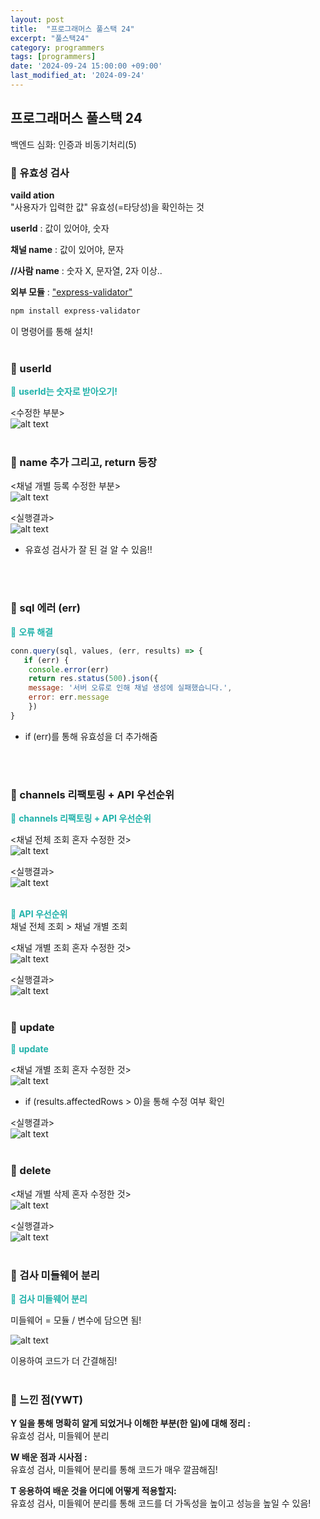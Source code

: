 ```yaml
---
layout: post
title:  "프로그래머스 풀스택 24"
excerpt: "풀스택24"
category: programmers
tags: [programmers]
date: '2024-09-24 15:00:00 +09:00'
last_modified_at: '2024-09-24'
---
```


## 프로그래머스 풀스택 24
백엔드 심화: 인증과 비동기처리(5)

### 🌊 유효성 검사

**vaild ation**<br>
"사용자가 입력한 값" 유효성(=타당성)을 확인하는 것<br>

**userId** : 값이 있어야, 숫자<br>

**채널 name** : 값이 있어야, 문자<br>

**//사람 name** : 숫자 X, 문자열, 2자 이상..<br>

**외부 모듈** : ["express-validator"](https://www.npmjs.com/package/express-validator)<br>
```bash
npm install express-validator
```
이 명령어를 통해 설치!<br><br/>

### 🌊 userId

<span style="color:lightseagreen">💫 **userId는 숫자로 받아오기!**</span><br>

\<수정한 부분><br>
![alt text](img01/image-240.png)<br><br/>


### 🌊 name 추가 그리고, return 등장

\<채널 개별 등록 수정한 부분><br>
![alt text](img01/image-241.png)<br>

\<실행결과><br>
![alt text](img01/image-242.png)<br>
- 유효성 검사가 잘 된 걸 알 수 있음!!<br>

<br><br/>

### 🌊 sql 에러 (err)

<span style="color:lightseagreen">💫 **오류 해결**</span><br>

```javascript
conn.query(sql, values, (err, results) => {
   if (err) {
    console.error(err)
    return res.status(500).json({
    message: '서버 오류로 인해 채널 생성에 실패했습니다.',
    error: err.message
    })
}
```
- if (err)를 통해 유효성을 더 추가해줌<br>

<br><br/>

### 🌊 channels 리팩토링 + API 우선순위

<span style="color:lightseagreen">💫 **channels 리팩토링 + API 우선순위**</span><br>


\<채널 전체 조회 혼자 수정한 것><br>
![alt text](img01/image-243.png)<br>

\<실행결과><br>
![alt text](img01/image-244.png)<br><br/>

<span style="color:lightseagreen">💫 **API 우선순위**</span><br>
채널 전체 조회 > 채널 개별 조회<br>

\<채널 개별 조회 혼자 수정한 것><br>
![alt text](img01/image-245.png)<br>

\<실행결과><br>
![alt text](img01/image-246.png)<br><br/>

### 🌊 update

<span style="color:lightseagreen">💫 **update**</span><br>

\<채널 개별 조회 혼자 수정한 것><br>
![alt text](img01/image-247.png)<br>
- if (results.affectedRows > 0)을 통해 수정 여부 확인<br>

\<실행결과><br>
![alt text](img01/image-248.png)<br><br/>

### 🌊 delete

\<채널 개별 삭제 혼자 수정한 것><br>
![alt text](img01/image-249.png)<br>

\<실행결과><br>
![alt text](img01/image-250.png)<br><br/>

### 🌊 검사 미들웨어 분리

<span style="color:lightseagreen">💫 **검사 미들웨어 분리**</span><br>

미들웨어 = 모듈 / 변수에 담으면 됨!<br>

![alt text](img01/image-251.png)<br>

이용하여 코드가 더 간결해짐!<br><br/>

### 🌊 느낀 점(YWT)

**Y 일을 통해 명확히 알게 되었거나 이해한 부분(한 일)에 대해 정리 :**<br>
유효성 검사, 미들웨어 분리<br>

**W 배운 점과 시사점 :**<br>
유효성 검사, 미들웨어 분리를 통해 코드가 매우 깔끔해짐!<br>

**T 응용하여 배운 것을 어디에 어떻게 적용할지:**<br>
유효성 검사, 미들웨어 분리를 통해 코드를 더 가독성을 높이고 성능을 높일 수 있음!<br>


